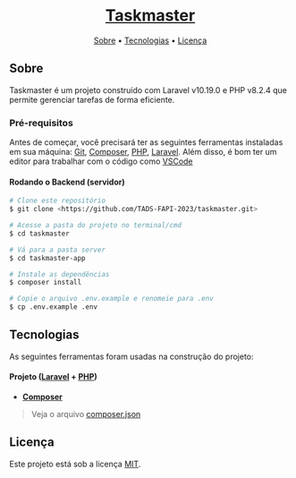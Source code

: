 <h1 align="center">
    <a href="http://localhost/taskmaster/taskmaster-app/public/"> Taskmaster </a>
</h1>

<p align="center">
 <a href="#sobre">Sobre</a> •
 <a href="#tecnologias">Tecnologias</a> • 
 <a href="#licença">Licença</a> 
</p>

## Sobre

Taskmaster é um projeto construído com Laravel v10.19.0 e PHP v8.2.4 que permite gerenciar tarefas de forma eficiente.

### Pré-requisitos

Antes de começar, você precisará ter as seguintes ferramentas instaladas em sua máquina:
[Git](https://git-scm.com), [Composer](https://getcomposer.org/), [PHP](https://www.php.net/), [Laravel](https://laravel.com/).
Além disso, é bom ter um editor para trabalhar com o código como [VSCode](https://code.visualstudio.com/)

#### Rodando o Backend (servidor)

```bash
# Clone este repositório
$ git clone <https://github.com/TADS-FAPI-2023/taskmaster.git>

# Acesse a pasta do projeto no terminal/cmd
$ cd taskmaster

# Vá para a pasta server
$ cd taskmaster-app

# Instale as dependências
$ composer install

# Copie o arquivo .env.example e renomeie para .env
$ cp .env.example .env

```

## Tecnologias

As seguintes ferramentas foram usadas na construção do projeto:

#### **Projeto** ([Laravel](https://laravel.com/) + [PHP](https://www.php.net/))

- **[Composer](https://getcomposer.org/)**

> Veja o arquivo [composer.json](https://github.com/TADS-FAPI-2023/taskmaster/blob/main/taskmaster-app/composer.json)

## Licença

Este projeto está sob a licença [MIT](./LICENSE).
